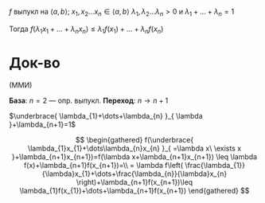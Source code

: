 $f$ выпукл на $\langle a,b \rangle;\ x_{1},x_{2}\dots x_{n}\in \langle a,b \rangle$
$\lambda_{1},\lambda_{2}\dots\lambda_{n}>0$ и $\lambda_{1}+\dots+\lambda _n=1$

Тогда $f(\lambda_{1} x_{1}+\dots+\lambda_{n}x_{n})\leq \lambda_{1}f(x_{1})+\dots+\lambda_{n}f(x_{n})$
# Док-во

(ММИ)

**База**: $n=2$ — опр. выпукл.
**Переход**: $n\to n+1$

$\underbrace{ \lambda_{1}+\dots+\lambda_{n} }_{ \lambda }+\lambda_{n+1}=1$

$$
\begin{gathered}
f(\underbrace{ \lambda_{1}x_{1}+\dots\lambda_{n}x_{n} }_{ =\lambda x\ \exists x }+\lambda_{n+1}x_{n+1})=f(\lambda x+\lambda_{n+1}x_{n+1}) \leq \lambda f(x)+\lambda_{n+1}f(x_{n+1})=\\
= \lambda f\left( \frac{\lambda_{1}}{\lambda}x_{1}+\dots+\frac{\lambda_{n}}{\lambda}x_{n} \right)+\lambda_{n+1}f(x_{n+1})\leq \lambda_{1}f(x_{1})+\dots+\lambda_{n+1}f(x_{n+1})
\end{gathered}
$$